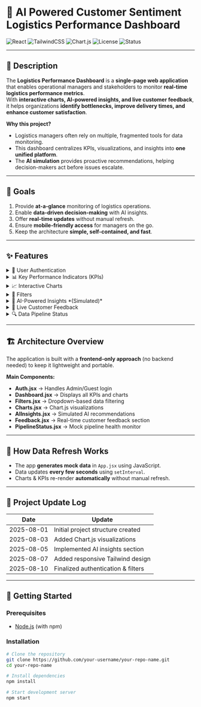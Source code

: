 # 🚚 AI Powered Customer Sentiment Logistics Performance Dashboard

![React](https://img.shields.io/badge/React-18.0-blue?logo=react)
![TailwindCSS](https://img.shields.io/badge/TailwindCSS-3.0-06B6D4?logo=tailwindcss)
![Chart.js](https://img.shields.io/badge/Chart.js-4.0-FF6384?logo=chartdotjs)
![License](https://img.shields.io/badge/license-MIT-green)
![Status](https://img.shields.io/badge/status-Active-brightgreen)

---

## 📜 Description

The **Logistics Performance Dashboard** is a **single-page web application** that enables operational managers and stakeholders to monitor **real-time logistics performance metrics**.  
With **interactive charts, AI-powered insights, and live customer feedback**, it helps organizations **identify bottlenecks, improve delivery times, and enhance customer satisfaction**.

**Why this project?**  
- Logistics managers often rely on multiple, fragmented tools for data monitoring.  
- This dashboard centralizes KPIs, visualizations, and insights into **one unified platform**.  
- The **AI simulation** provides proactive recommendations, helping decision-makers act before issues escalate.  

---

## 🎯 Goals
1. Provide **at-a-glance** monitoring of logistics operations.
2. Enable **data-driven decision-making** with AI insights.
3. Offer **real-time updates** without manual refresh.
4. Ensure **mobile-friendly access** for managers on the go.
5. Keep the architecture **simple, self-contained, and fast**.

---

## ✨ Features

<details>
<summary>🔑 User Authentication</summary>
- **Admin**: Full access (AI recommendations enabled)  
- **Guest**: Read-only access (AI recommendations hidden)  
</details>

<details>
<summary>📊 Key Performance Indicators (KPIs)</summary>
- On-Time Delivery Rate  
- Average Delivery Time  
- Cost Efficiency  
- Shipment Delays  
</details>

<details>
<summary>📈 Interactive Charts</summary>
- Weekly trends for delivery time & shipment volume (**Chart.js**)  
- Drill-down for **daily customer feedback**  
</details>

<details>
<summary>🎯 Filters</summary>
- Date range, Region, Product, Shipment type  
</details>

<details>
<summary>🤖 AI-Powered Insights *(Simulated)*</summary>
- AI Recommendations  
- Causal Analysis  
- Topic Modeling  
</details>

<details>
<summary>💬 Live Customer Feedback</summary>
- Real-time updates with **sentiment** & **topic** analysis  
</details>

<details>
<summary>🔍 Data Pipeline Status</summary>
- Health & sync status for mock data streams  
</details>

---

## 🏗 Architecture Overview

The application is built with a **frontend-only approach** (no backend needed) to keep it lightweight and portable.

**Main Components:**
- **Auth.jsx** → Handles Admin/Guest login
- **Dashboard.jsx** → Displays all KPIs and charts
- **Filters.jsx** → Dropdown-based data filtering
- **Charts.jsx** → Chart.js visualizations
- **AIInsights.jsx** → Simulated AI recommendations
- **Feedback.jsx** → Real-time customer feedback section
- **PipelineStatus.jsx** → Mock pipeline health monitor

---

## 🔄 How Data Refresh Works

- The app **generates mock data** in `App.jsx` using JavaScript.
- Data updates **every few seconds** using `setInterval`.
- Charts & KPIs re-render **automatically** without manual refresh.

---

## 📅 Project Update Log

| Date       | Update |
|------------|--------|
| 2025-08-01 | Initial project structure created |
| 2025-08-03 | Added Chart.js visualizations |
| 2025-08-05 | Implemented AI insights section |
| 2025-08-07 | Added responsive Tailwind design |
| 2025-08-10 | Finalized authentication & filters |

---

## 🚀 Getting Started

### **Prerequisites**
- [Node.js](https://nodejs.org/) (with npm)

### **Installation**
```bash
# Clone the repository
git clone https://github.com/your-username/your-repo-name.git
cd your-repo-name

# Install dependencies
npm install

# Start development server
npm start
